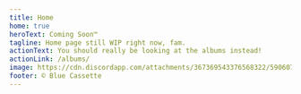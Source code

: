 ```yaml
---
title: Home
home: true
heroText: Coming Soon™
tagline: Home page still WIP right now, fam.
actionText: You should really be looking at the albums instead!
actionLink: /albums/
image: https://cdn.discordapp.com/attachments/367369543376568322/590607288377802782/CBR_Logo.png
footer: © Blue Cassette
---
```

<HomeAlbums
  :pages="$site.pages"
/>
